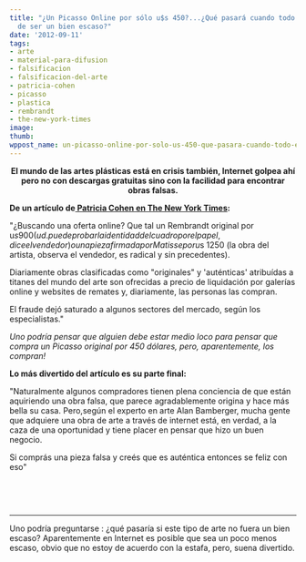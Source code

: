 ```yaml
---
title: "¿Un Picasso Online por sólo u$s 450?...¿Qué pasará cuando todo el arte deje
  de ser un bien escaso?"
date: '2012-09-11'
tags:
- arte
- material-para-difusion
- falsificacion
- falsificacion-del-arte
- patricia-cohen
- picasso
- plastica
- rembrandt
- the-new-york-times
image: 
thumb: 
wppost_name: un-picasso-online-por-solo-us-450-que-pasara-cuando-todo-el-arte-deje-de-ser-un-bien-escaso
---
```


<p style="text-align: center;"><strong>El mundo de las artes plásticas está en crisis también, Internet golpea ahí pero no con descargas gratuitas sino con la facilidad para encontrar obras falsas.</strong></p>
<strong>De un artículo de<a href="http://www.gg-art.com/news/newsread/artnews105026.html" target="_blank"> Patricia Cohen en The New York Times</a>:</strong>

"¿Buscando una oferta online? Que tal un Rembrandt original por u$s 900 (ud. puede probar la identidad del cuadro por el papel, dice el vendedor) o una pieza firmada por Matisse por u$s 1250 (la obra del artista, observa el vendedor, es radical y sin precedentes).

Diariamente obras clasificadas como "originales" y 'auténticas' atribuídas a titanes del mundo del arte son ofrecidas a precio de liquidación por galerías online y websites de remates y, diariamente, las personas las compran.

El fraude dejó saturado a algunos sectores del mercado, según los especialistas."

<em>Uno podría pensar que alguien debe estar medio loco para pensar que compra un Picasso original por 450 dólares, pero, aparentemente, los compran!</em>

<strong>Lo más divertido del artículo es su parte final:</strong>

"Naturalmente algunos compradores tienen plena conciencia de que están aquiriendo una obra falsa, que parece agradablemente origina y hace más bella su casa. Pero,según el experto en arte Alan Bamberger, mucha gente que adquiere una obra de arte a través de internet está, en verdad, a la caza de una oportunidad y tiene placer en pensar que hizo un buen negocio.

Si comprás una pieza falsa y creés que es auténtica entonces se feliz con eso"

&nbsp;

&nbsp;

<hr />

Uno podría preguntarse : ¿qué pasaría si este tipo de arte no fuera un bien escaso?
Aparentemente en Internet es posible que sea un poco menos escaso, obvio que no estoy de acuerdo con la estafa, pero, suena divertido.

&nbsp;
